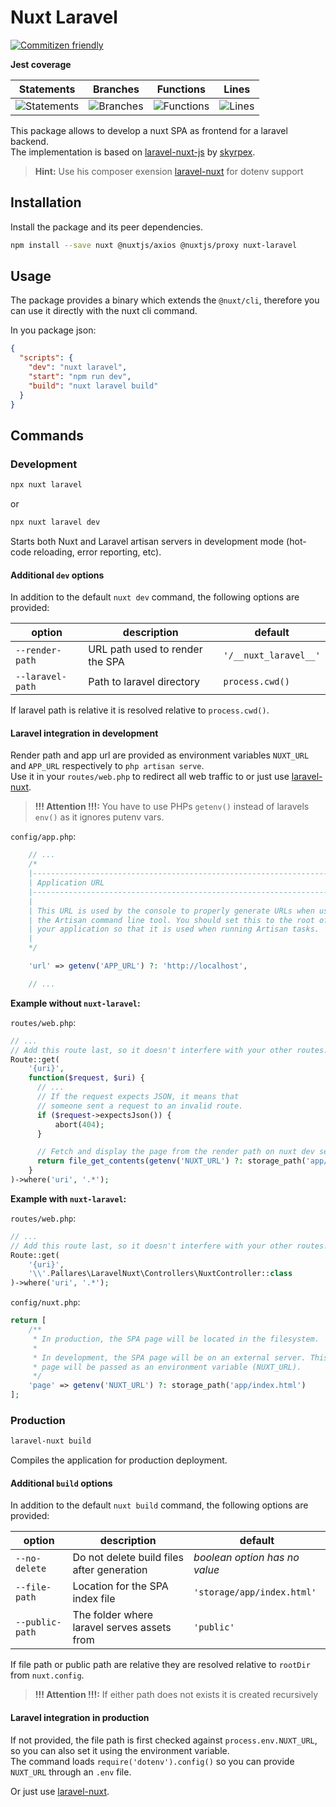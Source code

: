 # Nuxt Laravel

[![Commitizen friendly](https://img.shields.io/badge/commitizen-friendly-brightgreen.svg)](http://commitizen.github.io/cz-cli/)

**Jest coverage**

| Statements                  | Branches                | Functions                 | Lines             |
| --------------------------- | ----------------------- | ------------------------- | ----------------- |
| ![Statements](#statements#) | ![Branches](#branches#) | ![Functions](#functions#) | ![Lines](#lines#) |

This package allows to develop a nuxt SPA as frontend for a laravel backend.  
The implementation is based on [laravel-nuxt-js](https://github.com/skyrpex/laravel-nuxt-js) by [skyrpex](https://github.com/skyrpex).
> **Hint:** Use his composer exension [laravel-nuxt](https://github.com/skyrpex/laravel-nuxt) for dotenv support

## Installation

Install the package and its peer dependencies.

```bash
npm install --save nuxt @nuxtjs/axios @nuxtjs/proxy nuxt-laravel
```

## Usage

The package provides a binary which extends the `@nuxt/cli`, therefore you can use it directly with the nuxt cli command.

In you package json:

```json
{
  "scripts": {
    "dev": "nuxt laravel",
    "start": "npm run dev",
    "build": "nuxt laravel build"
  }
}
```

## Commands

### Development

```bash
npx nuxt laravel
```

or

```bash
npx nuxt laravel dev
```

Starts both Nuxt and Laravel artisan servers in development mode (hot-code reloading, error reporting, etc).

#### Additional `dev` options

In addition to the default `nuxt dev` command, the following options are provided:

| option           | description                     | default               |
| ---------------- | ------------------------------- | --------------------- |
| `--render-path`  | URL path used to render the SPA | `'/__nuxt_laravel__'` |
| `--laravel-path` | Path to laravel directory       | `process.cwd()`       |

If laravel path is relative it is resolved relative to `process.cwd()`.

#### Laravel integration in development

Render path and app url are provided as environment variables `NUXT_URL` and `APP_URL` respectively to `php artisan serve`.  
Use it in your `routes/web.php` to redirect all web traffic to or just use [laravel-nuxt](https://github.com/skyrpex/laravel-nuxt).

> **!!! Attention !!!:** You have to use PHPs `getenv()` instead of laravels `env()` as it ignores putenv vars.

`config/app.php`:

```php
    // ...
    /*
    |--------------------------------------------------------------------------
    | Application URL
    |--------------------------------------------------------------------------
    |
    | This URL is used by the console to properly generate URLs when using
    | the Artisan command line tool. You should set this to the root of
    | your application so that it is used when running Artisan tasks.
    |
    */

    'url' => getenv('APP_URL') ?: 'http://localhost',

    // ...
```

**Example without `nuxt-laravel`:**

`routes/web.php`:

```php
// ...
// Add this route last, so it doesn't interfere with your other routes.
Route::get(
    '{uri}',
    function($request, $uri) {
      // ...
      // If the request expects JSON, it means that
      // someone sent a request to an invalid route.
      if ($request->expectsJson()) {
          abort(404);
      }

      // Fetch and display the page from the render path on nuxt dev server
      return file_get_contents(getenv('NUXT_URL') ?: storage_path('app/index.html'));
    }
)->where('uri', '.*');
```

**Example with `nuxt-laravel`:**

`routes/web.php`:

```php
// ...
// Add this route last, so it doesn't interfere with your other routes.
Route::get(
    '{uri}',
    '\\'.Pallares\LaravelNuxt\Controllers\NuxtController::class
)->where('uri', '.*');
```

`config/nuxt.php`:

```php
return [
    /**
     * In production, the SPA page will be located in the filesystem.
     *
     * In development, the SPA page will be on an external server. This
     * page will be passed as an environment variable (NUXT_URL).
     */
    'page' => getenv('NUXT_URL') ?: storage_path('app/index.html')
];
```

### Production

```bash
laravel-nuxt build
```

Compiles the application for production deployment.

#### Additional `build` options

In addition to the default `nuxt build` command, the following options are provided:

| option          | description                                 | default                       |
| --------------- | ------------------------------------------- | ----------------------------- |
| `--no-delete`   | Do not delete build files after generation  | *boolean option has no value* |
| `--file-path`   | Location for the SPA index file             | `'storage/app/index.html'`    |
| `--public-path` | The folder where laravel serves assets from | `'public'`                    |

If file path or public path are relative they are resolved relative to `rootDir` from `nuxt.config`.

> **!!! Attention !!!:** If either path does not exists it is created recursively

#### Laravel integration in production

If not provided, the file path is first checked against `process.env.NUXT_URL`, so you can also set it using the environment variable.  
The command loads `require('dotenv').config()` so you can provide `NUXT_URL` through an `.env` file.

Or just use [laravel-nuxt](https://github.com/skyrpex/laravel-nuxt).